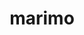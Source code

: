 ---
codehost: https://github.com/https://github.com/marimo-team/marimo
linkedin: https://linkedin.com/company/marimo-io
logohandle: marimoio
sort: marimo
title: marimo
twitter: https://x.com/marimo_io
website: https://marimo.io/
---